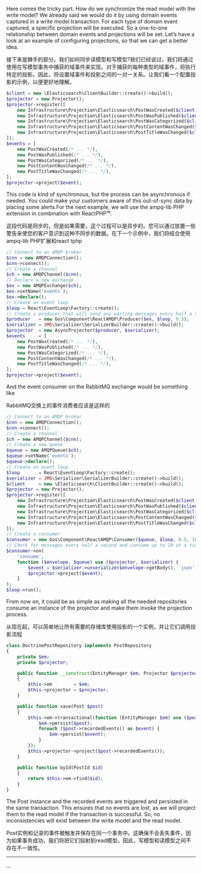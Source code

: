 Here comes the tricky part. How do we synchronize the read model with the write model? We already said we would do it by using domain events captured in a write model transaction. For each type of domain event captured, a specific projection will be executed. So a one-to-one relationship between domain events and projections will be set. Let’s have a look at an example of configuring projections, so that we can get a better idea.



接下来是棘手的部分。我们如何同步读模型和写模型?我们已经说过，我们将通过使用在写模型事务中捕获的域事件来实现。对于捕获的每种类型的域事件，将执行特定的投影。因此，将设置域事件和投影之间的一对一关系。让我们看一个配置投影的示例，以便更好地理解。



```php
$client = new \Elasticsearch\ClientBuilder::create()->build();
$projector = new Projector();
$projector->register([
    new Infrastructure\Projection\Elasticsearch\PostWasCreated($client),
    new Infrastructure\Projection\Elasticsearch\PostWasPublished($client),
    new Infrastructure\Projection\Elasticsearch\PostWasCategorized($client),
    new Infrastructure\Projection\Elasticsearch\PostContentWasChanged($client),
    new Infrastructure\Projection\Elasticsearch\PostTitleWasChanged($client),
]);
$events = [
    new PostWasCreated(/* ... */),
    new PostWasPublished(/* ... */),
    new PostWasCategorized(/* ... */),
    new PostContentWasChanged(/* ... */),
    new PostTitleWasChanged(/* ... */),
];
$projector->project($event);
```

This code is kind of synchronous, but the process can be asynchronous if needed. You could make your customers aware of this out-of-sync data by placing some alerts.For the next example, we will use the ampq-lib PHP extension in combination with ReactPHP¹⁰.



这段代码是同步的，但是如果需要，这个过程可以是异步的。您可以通过放置一些警告来使您的客户意识到这种不同步的数据。在下一个示例中，我们将结合使用ampq-lib PHP扩展和react tphp

```php
// Connect to an AMQP broker
$cnn = new AMQPConnection();
$cnn->connect();
// Create a channel
$ch = new AMQPChannel($cnn);
// Declare a new exchange
$ex = new AMQPExchange($ch);
$ex->setName('events');
$ex->declare();
// Create an event loop
$loop = React\EventLoop\Factory::create();
// Create a producer that will send any waiting messages every half a second
$producer   = new Gos\Component\ReactAMQP\Producer($ex, $loop, 0.5);
$serializer = JMS\Serializer\SerializerBuilder::create()->build();
$projector  = new AsyncProjector($producer, $serializer);
$events     = [
    new PostWasCreated(/* ... */),
    new PostWasPublished(/* ... */),
    new PostWasCategorized(/* ... */),
    new PostContentWasChanged(/* ... */),
    new PostTitleWasChanged(/* ... */),
];
$projector->project($event);
```

And the event consumer on the RabbitMQ exchange would be something like

RabbitMQ交换上的事件消费者应该是这样的

```php
// Connect to an AMQP broker
$cnn = new AMQPConnection();
$cnn->connect();
// Create a channel
$ch = new AMQPChannel($cnn);
// Create a new queue
$queue = new AMQPQueue($ch);
$queue->setName('events');
$queue->declare();
// Create an event loop
$loop       = React\EventLoop\Factory::create();
$serializer = JMS\Serializer\SerializerBuilder::create()->build();
$client     = new \Elasticsearch\ClientBuilder::create()->build();
$projector = new Projector();
$projector->register([
    new Infrastructure\Projection\Elasticsearch\PostWasCreated($client),
    new Infrastructure\Projection\Elasticsearch\PostWasPublished($client),
    new Infrastructure\Projection\Elasticsearch\PostWasCategorized($client),
    new Infrastructure\Projection\Elasticsearch\PostContentWasChanged($client),
    new Infrastructure\Projection\Elasticsearch\PostTitleWasChanged($client),
]);
// Create a consumer
$consumer = new Gos\Component\ReactAMQP\Consumer($queue, $loop, 0.5, 10);
// Check for messages every half a second and consume up to 10 at a time.
$consumer->on(
    'consume',
    function ($envelope, $queue) use ($projector, $serializer) {
        $event = $serializer->unserialize($envelope->getBody(), 'json');
        $projector->project($event);
    }
);
$loop->run();
```

From now on, it could be as simple as making all the needed repositories consume an instance of the projector and make them invoke the projection process.

从现在起，可以简单地让所有需要的存储库使用投影的一个实例，并让它们调用投影流程

```php
class DoctrinePostRepository implements PostRepository
{
    private $em;
    private $projector;

    public function __construct(EntityManager $em, Projector $projector)
    {
        $this->em        = $em;
        $this->projector = $projector;
    }

    public function save(Post $post)
    {
        $this->em->transactional(function (EntityManager $em) use ($post) {
            $em->persist($post);
            foreach ($post->recordedEvents() as $event) {
                $em->persist($event);
            }
        });
        $this->projector->project($post->recordedEvents());
    }

    public function byId(PostId $id)
    {
        return $this->em->find($id);
    }
}
```

The Post instance and the recorded events are triggered and persisted in the same transaction. This ensures that no events are lost, as we will project them to the read model if the transaction is successful. So, no inconsistencies will exist between the write model and the read model.

Post实例和记录的事件被触发并保存在同一个事务中。这确保不会丢失事件，因为如果事务成功，我们将把它们投射到read模型。因此，写模型和读模型之间不存在不一致性。



---

...

